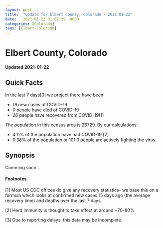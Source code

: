 ```yaml
---
layout: post
title:  "Update for Elbert County, Colorado - 2021-01-22"
date:   2021-01-22 01:01:29 -0600
categories: [Colorado]
tags: [Elbert-Colorado]
---
```


# Elbert County, Colorado
#### Updated 2021-01-22

## Quick Facts

In the last 7 days[3] we project there have been
- *19* new cases of COVID-19
- *0* people have died of COVID-19
- *26* people have recovered from COVID-19[1]

The population in this census area is 26729. By our calculations:
- 4.11% of the population have had COVID-19.[2]
- 0.38% of the population or 101.0 people are actively fighting the virus.

## Synopsis

Comming soon...


#### Footnotes

[1] Most US CDC offices do give any recovery statistics- we base this on a formula which looks at confirmed new cases
15 days ago (the average recovery time) and deaths over the last 7 days.

[2] Herd Immunity is thought to take effect at around ~70-80%

[3] Due to reporting delays, this data may be incomplete.
 
    
